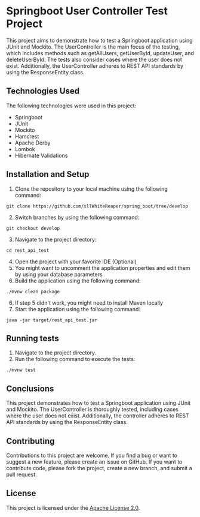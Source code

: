 # Springboot User Controller Test Project

This project aims to demonstrate how to test a Springboot application using JUnit and Mockito. The UserController is the main focus of the testing, which includes methods such as getAllUsers, getUserById, updateUser, and deleteUserById. The tests also consider cases where the user does not exist. Additionally, the UserController adheres to REST API standards by using the ResponseEntity class.

## Technologies Used

The following technologies were used in this project:

- Springboot
- JUnit
- Mockito
- Hamcrest
- Apache Derby
- Lombok
- Hibernate Validations

## Installation and Setup

1. Clone the repository to your local machine using the following command:

```
git clone https://github.com/xllWhiteReaper/spring_boot/tree/develop

```

2. Switch branches by using the following command:

```
git checkout develop
```

3. Navigate to the project directory:

```
cd rest_api_test
```

4. Open the project with your favorite IDE (Optional)
5. You might want to uncomment the application properties and edit them by using your database parameters
6. Build the application using the following command:

```
./mvnw clean package

```

6. If step 5 didn't work, you might need to install Maven locally
7. Start the application using the following command:

```
java -jar target/rest_api_test.jar
```

## Running tests

1. Navigate to the project directory.
2. Run the following command to execute the tests:

```
./mvnw test
```

## Conclusions

This project demonstrates how to test a Springboot application using JUnit and Mockito. The UserController is thoroughly tested, including cases where the user does not exist. Additionally, the controller adheres to REST API standards by using the ResponseEntity class.

## Contributing

Contributions to this project are welcome. If you find a bug or want to suggest a new feature, please create an issue on GitHub. If you want to contribute code, please fork the project, create a new branch, and submit a pull request.

## License

This project is licensed under the [Apache License 2.0](https://www.apache.org/licenses/LICENSE-2.0).
